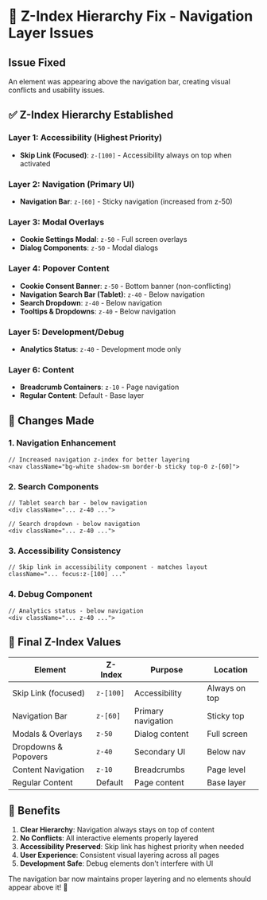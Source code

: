 # 🎯 Z-Index Hierarchy Fix - Navigation Layer Issues

## Issue Fixed
An element was appearing above the navigation bar, creating visual conflicts and usability issues.

## ✅ Z-Index Hierarchy Established

### **Layer 1: Accessibility (Highest Priority)**
- **Skip Link (Focused)**: `z-[100]` - Accessibility always on top when activated

### **Layer 2: Navigation (Primary UI)**
- **Navigation Bar**: `z-[60]` - Sticky navigation (increased from z-50)

### **Layer 3: Modal Overlays**
- **Cookie Settings Modal**: `z-50` - Full screen overlays
- **Dialog Components**: `z-50` - Modal dialogs

### **Layer 4: Popover Content**
- **Cookie Consent Banner**: `z-50` - Bottom banner (non-conflicting)
- **Navigation Search Bar (Tablet)**: `z-40` - Below navigation
- **Search Dropdown**: `z-40` - Below navigation
- **Tooltips & Dropdowns**: `z-40` - Below navigation

### **Layer 5: Development/Debug**
- **Analytics Status**: `z-40` - Development mode only

### **Layer 6: Content**
- **Breadcrumb Containers**: `z-10` - Page navigation
- **Regular Content**: Default - Base layer

## 🔧 Changes Made

### **1. Navigation Enhancement**
```tsx
// Increased navigation z-index for better layering
<nav className="bg-white shadow-sm border-b sticky top-0 z-[60]">
```

### **2. Search Components**
```tsx
// Tablet search bar - below navigation
<div className="... z-40 ...">
  
// Search dropdown - below navigation  
<div className="... z-40 ...">
```

### **3. Accessibility Consistency**
```tsx
// Skip link in accessibility component - matches layout
className="... focus:z-[100] ..."
```

### **4. Debug Component**
```tsx
// Analytics status - below navigation
<div className="... z-40 ...">
```

## 📐 Final Z-Index Values

| Element | Z-Index | Purpose | Location |
|---------|---------|---------|----------|
| Skip Link (focused) | `z-[100]` | Accessibility | Always on top |
| Navigation Bar | `z-[60]` | Primary navigation | Sticky top |
| Modals & Overlays | `z-50` | Dialog content | Full screen |
| Dropdowns & Popovers | `z-40` | Secondary UI | Below nav |
| Content Navigation | `z-10` | Breadcrumbs | Page level |
| Regular Content | Default | Page content | Base layer |

## 🎯 Benefits

1. **Clear Hierarchy**: Navigation always stays on top of content
2. **No Conflicts**: All interactive elements properly layered
3. **Accessibility Preserved**: Skip link has highest priority when needed
4. **User Experience**: Consistent visual layering across all pages
5. **Development Safe**: Debug elements don't interfere with UI

The navigation bar now maintains proper layering and no elements should appear above it! 🚀
